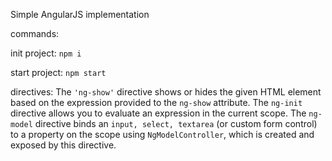 Simple AngularJS implementation

commands:

init project: ```npm i```

start project: ```npm start```

directives:
The ```'ng-show'``` directive shows or hides the given HTML element based on the expression provided to the ```ng-show``` attribute.
The ```ng-init``` directive allows you to evaluate an expression in the current scope.
The ```ng-model``` directive binds an ```input, select, textarea``` (or custom form control) to a property on the scope using ```NgModelController```, which is created and exposed by this directive.